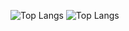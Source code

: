 ![Top Langs](https://github-readme-stats.vercel.app/api/top-langs/?username=arielsaulnier&layout=compact)
![Top Langs](https://github-readme-stats.vercel.app/api/pin/?username=anuraghazra&repo=github-readme-stats)

